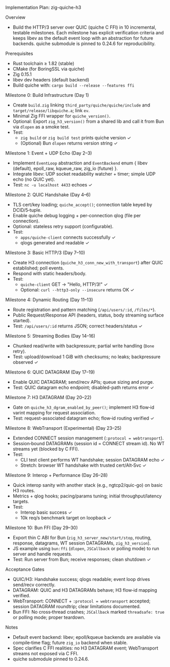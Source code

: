 Implementation Plan: zig-quiche-h3

Overview
- Build the HTTP/3 server over QUIC (quiche C FFI) in 10 incremental, testable milestones. Each milestone has explicit verification criteria and keeps libev as the default event loop with an abstraction for future backends. quiche submodule is pinned to 0.24.6 for reproducibility.

Prerequisites
- Rust toolchain ≥ 1.82 (stable)
- CMake (for BoringSSL via quiche)
- Zig 0.15.1
- libev dev headers (default backend)
- Build quiche with: `cargo build --release --features ffi`

Milestone 0: Build Infrastructure (Day 1)
- Create `build.zig` linking `third_party/quiche/quiche/include` and `target/release/libquiche.a`; link `ev`.
- Minimal Zig FFI wrapper for `quiche_version()`.
- Optional: Export `zig_h3_version()` from a shared lib and call it from Bun via `dlopen` as a smoke test.
- Test:
  - `zig build` or `zig build test` prints quiche version ✓
  - (Optional) Bun `dlopen` returns version string ✓

Milestone 1: Event + UDP Echo (Day 2–3)
- Implement `EventLoop` abstraction and `EventBackend` enum { libev (default), epoll_raw, kqueue_raw, zig_io (future) }.
- Integrate libev: UDP socket readability watcher + timer; simple UDP echo (no QUIC yet).
- Test: `nc -u localhost 4433` echoes ✓

Milestone 2: QUIC Handshake (Day 4–6)
- TLS cert/key loading; `quiche_accept()`; connection table keyed by DCID/5‑tuple.
- Enable quiche debug logging + per-connection qlog (file per connection).
- Optional: stateless retry support (configurable).
- Test:
  - `apps/quiche-client` connects successfully ✓
  - qlogs generated and readable ✓

Milestone 3: Basic HTTP/3 (Day 7–10)
- Create H3 connection (`quiche_h3_conn_new_with_transport`) after QUIC established; poll events.
- Respond with static headers/body.
- Test:
  - `quiche-client` GET -> "Hello, HTTP/3!" ✓
  - Optional: `curl --http3-only --insecure` returns OK ✓

Milestone 4: Dynamic Routing (Day 11–13)
- Route registration and pattern matching (`/api/users/:id`, `/files/*`).
- Public Request/Response API (headers, status, body streaming surface started).
- Test: `/api/users/:id` returns JSON; correct headers/status ✓

Milestone 5: Streaming Bodies (Day 14–16)
- Chunked read/write with backpressure; partial write handling (`Done` retry).
- Test: upload/download 1 GiB with checksums; no leaks; backpressure observed ✓

Milestone 6: QUIC DATAGRAM (Day 17–19)
- Enable QUIC DATAGRAM; send/recv APIs; queue sizing and purge.
- Test: QUIC datagram echo endpoint; disabled-path returns error ✓

Milestone 7: H3 DATAGRAM (Day 20–22)
- Gate on `quiche_h3_dgram_enabled_by_peer()`; implement H3 flow‑id varint mapping for request association.
- Test: request-associated datagram echo; flow‑id routing verified ✓

Milestone 8: WebTransport (Experimental) (Day 23–25)
- Extended CONNECT session management (`:protocol = webtransport`).
- Session‑bound DATAGRAMs (session id = CONNECT stream id). No WT streams yet (blocked by C FFI).
- Test:
  - CLI test client performs WT handshake; session DATAGRAM echo ✓
  - Stretch: browser WT handshake with trusted cert/Alt‑Svc ✓

Milestone 9: Interop + Performance (Day 26–28)
- Quick interop sanity with another stack (e.g., ngtcp2/quic-go) on basic H3 routes.
- Metrics + qlog hooks; pacing/params tuning; initial throughput/latency targets.
- Test:
  - Interop basic success ✓
  - 10k req/s benchmark target on loopback ✓

Milestone 10: Bun FFI (Day 29–30)
- Export thin C ABI for Bun (`zig_h3_server_new/start/stop`, routing, response, datagrams, WT session DATAGRAMs, `zig_h3_version`).
- JS example using `bun:ffi` (`dlopen`, `JSCallback` or polling mode) to run server and handle requests.
- Test: Run server from Bun; receive responses; clean shutdown ✓

Acceptance Gates
- QUIC/H3: Handshake success; qlogs readable; event loop drives send/recv correctly.
- DATAGRAM: QUIC and H3 DATAGRAMs behave; H3 flow‑id mapping verified.
- WebTransport: CONNECT + `:protocol = webtransport` accepted; session DATAGRAM roundtrip; clear limitations documented.
- Bun FFI: No cross‑thread crashes; `JSCallback` marked `threadsafe: true` or polling mode; proper teardown.

Notes
- Default event backend: libev; epoll/kqueue backends are available via compile‑time flag; future `zig_io` backend when stable.
- Spec clarifies C FFI realities: no H3 DATAGRAM event; WebTransport streams not exposed via C FFI.
- quiche submodule pinned to 0.24.6.

